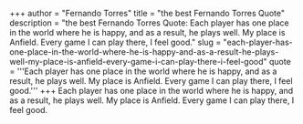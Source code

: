 +++
author = "Fernando Torres"
title = "the best Fernando Torres Quote"
description = "the best Fernando Torres Quote: Each player has one place in the world where he is happy, and as a result, he plays well. My place is Anfield. Every game I can play there, I feel good."
slug = "each-player-has-one-place-in-the-world-where-he-is-happy-and-as-a-result-he-plays-well-my-place-is-anfield-every-game-i-can-play-there-i-feel-good"
quote = '''Each player has one place in the world where he is happy, and as a result, he plays well. My place is Anfield. Every game I can play there, I feel good.'''
+++
Each player has one place in the world where he is happy, and as a result, he plays well. My place is Anfield. Every game I can play there, I feel good.
